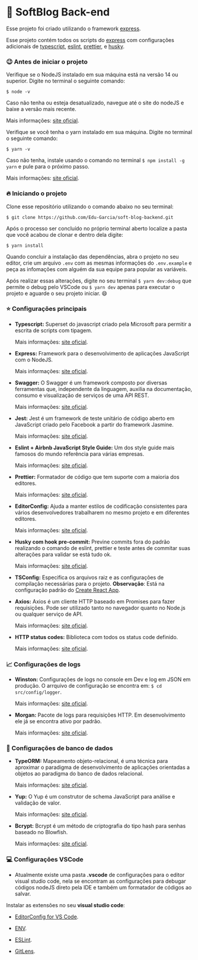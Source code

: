 # :rocket: SoftBlog Back-end

Esse projeto foi criado utilizando o framework [express]('https://expressjs.com/pt-br/').

Esse projeto contém todos os scripts do [express]('https://expressjs.com/pt-br/') com configurações adicionais de [typescript]('https://www.typescriptlang.org/'), [eslint](https://eslint.org/), [prettier](https://prettier.io/), e [husky](https://typicode.github.io/husky/#/).

### :wink: Antes de iniciar o projeto

Verifique se o NodeJS instalado em sua máquina está na versão 14 ou superior. Digite no terminal o seguinte comando:

`$ node -v`

Caso não tenha ou esteja desatualizado, navegue até o site do nodeJS e baixe a versão mais recente.

Mais informações: [site oficial](https://nodejs.org/en/).

Verifique se você tenha o yarn instalado em sua máquina. Digite no terminal o seguinte comando:

`$ yarn -v`

Caso não tenha, instale usando o comando no terminal `$ npm install -g yarn` e pule para o próximo passo.

Mais informações: [site oficial](https://yarnpkg.com/).

### :fire: Iniciando o projeto

Clone esse repositório utilizando o comando abaixo no seu terminal:

`$ git clone https://github.com/Edu-Garcia/soft-blog-backend.git`

Após o processo ser concluído no próprio terminal aberto localize a pasta que você acabou de clonar e dentro dela digite:

`$ yarn install`

Quando concluir a instalação das dependências, abra o projeto no seu editor, crie um arquivo `.env` com as mesmas informações do `.env.example` e peça as infomações com alguém da sua equipe para popular as variáveis.

Após realizar essas alterações, digite no seu terminal `$ yarn dev:debug` que permite o debug pelo VSCode ou `$ yarn dev` apenas para executar o projeto e aguarde o seu projeto iniciar. :smile:

### :star: Configurações principais

- **Typescript:**
  Superset do javascript criado pela Microsoft para permitir a escrita de scripts com tipagem.

  Mais informações: [site oficial](https://www.typescriptlang.org/).

- **Express:**
  Framework para o desenvolvimento de aplicações JavaScript com o NodeJS.

  Mais informações: [site oficial](https://expressjs.com/).

- **Swagger:**
  O Swagger é um framework composto por diversas ferramentas que, independente da linguagem, auxilia na documentação, consumo e visualização de serviços de uma API REST.

  Mais informações: [site oficial](https://swagger.io/).

- **Jest:**
  Jest é um framework de teste unitário de código aberto em JavaScript criado pelo Facebook a partir do framework Jasmine.

  Mais informações: [site oficial](https://jestjs.io/pt-BR/).

- **Eslint + Airbnb JavaScript Style Guide:**
  Um dos style guide mais famosos do mundo referência para várias empresas.

  Mais informações: [site oficial](https://github.com/airbnb/javascript).

- **Prettier:**
  Formatador de código que tem suporte com a maioria dos editores.

  Mais informações: [site oficial](https://prettier.io/).

- **EditorConfig:**
  Ajuda a manter estilos de codificação consistentes para vários desenvolvedores trabalharem no mesmo projeto e em diferentes editores.

  Mais informações: [site oficial](https://editorconfig.org/).

- **Husky com hook pre-commit:**
  Previne commits fora do padrão realizando o comando de eslint, prettier e teste antes de commitar suas alterações para validar se está tudo ok.

  Mais informações: [site oficial](https://typicode.github.io/husky/#/).

- **TSConfig:**
  Especifica os arquivos raiz e as configurações de compilação necessárias para o projeto.
  **Observação**: Está na configuração padrão do [Create React App](https://github.com/facebook/create-react-app).

- **Axios:**
  Axios é um cliente HTTP baseado em Promises para fazer requisições. Pode ser utilizado tanto no navegador quanto no Node.js ou qualquer serviço de API.

  Mais informações: [site oficial](https://axios-http.com/).

- **HTTP status codes:**
  Biblioteca com todos os status code definido.

  Mais informações: [site oficial](https://www.npmjs.com/package/http-status-codes).

### :chart_with_upwards_trend: Configurações de logs

- **Winston:**
  Configurações de logs no console em Dev e log em JSON em produção. O arrquivo de configuração se encontra em: `$ cd src/config/logger`.

  Mais informações: [site oficial](https://github.com/winstonjs/winston).

- **Morgan:**
  Pacote de logs para requisições HTTP. Em desenvolvimento ele já se encontra ativo por padrão.

  Mais informações: [site oficial](https://github.com/expressjs/morgan).

### :bank: Configurações de banco de dados

- **TypeORM:**
  Mapeamento objeto-relacional, é uma técnica para aproximar o paradigma de desenvolvimento de aplicações orientadas a objetos ao paradigma do banco de dados relacional.

  Mais informações: [site oficial](https://typeorm.io/#/).

- **Yup:**
  O Yup é um construtor de schema JavaScript para análise e validação de valor.

  Mais informações: [site oficial](https://github.com/jquense/yup).

- **Bcrypt:**
  Bcrypt é um método de criptografia do tipo hash para senhas baseado no Blowfish.

  Mais informações: [site oficial](https://www.npmjs.com/package/bcrypt).

### :computer: Configurações VSCode

- Atualmente existe uma pasta **.vscode** de configurações para o editor visual studio code, nela se encontram as configurações para debugar códigos nodeJS direto pela IDE e também um formatador de códigos ao salvar.

Instalar as extensões no seu **visual studio code**:

- [EditorConfig for VS Code](https://marketplace.visualstudio.com/items?itemName=EditorConfig.EditorConfig).

- [ENV](https://marketplace.visualstudio.com/items?itemName=IronGeek.vscode-env).

- [ESLint](https://marketplace.visualstudio.com/items?itemName=dbaeumer.vscode-eslint).

- [GitLens](https://marketplace.visualstudio.com/items?itemName=eamodio.gitlens).
